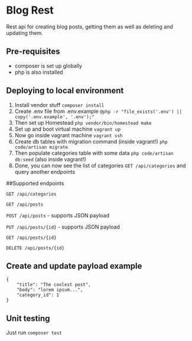 # Blog Rest
Rest api for creating blog posts, getting them as well as deleting and updating them.

## Pre-requisites
- composer is set up globally
- php is also installed

## Deploying to local environment
1. Install vendor stuff `composer install`
2. Create .env file from .env.example `@php -r "file_exists('.env') || copy('.env.example', '.env');"`
3. Then set up Homestead `php vendor/bin/homestead make`
4. Set up and boot virtual machine `vagrant up`
5. Now go inside vagrant machine `vagrant ssh`
6. Create db tables with migration command (inside vagrant!) `php code/artisan migrate`
7. Then populate categories table with some data `php code/artisan db:seed` (also inside vagrant!)
8. Done, you can now see the list of categories `GET /api/categories` and query another endpoints

##Supported endpoints

`GET /api/categories`

`GET /api/posts`

`POST /api/posts` - supports JSON payload

`PUT /api/posts/{id}` - supports JSON payload

`GET /api/posts/{id}`

`DELETE /api/posts/{id}`

## Create and update payload example
```
{
    "title": "The coolest post",
    "body": "lorem ipsum...",
    "category_id": 1
}
```

## Unit testing
Just run `composer test`
